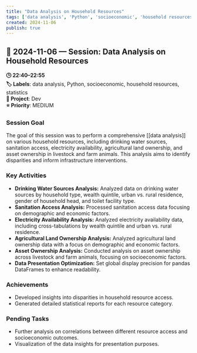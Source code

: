 ```yaml
---
title: "Data Analysis on Household Resources"
tags: ['data analysis', 'Python', 'socioeconomic', 'household resources', 'statistics']
created: 2024-11-06
publish: true
---
```


## 📅 2024-11-06 — Session: Data Analysis on Household Resources

**🕒 22:40–22:55**  
**🏷️ Labels**: data analysis, Python, socioeconomic, household resources, statistics  
**📂 Project**: Dev  
**⭐ Priority**: MEDIUM  


### Session Goal
The goal of this session was to perform a comprehensive [[data analysis]] on various household resources, including drinking water sources, sanitation access, electricity availability, agricultural land ownership, and asset ownership in livestock and farm animals. This analysis aims to identify disparities and inform infrastructure interventions.

### Key Activities
- **Drinking Water Sources Analysis:** Analyzed data on drinking water sources by household type, wealth quintile, urban vs. rural residence, gender of household head, and toilet facility type.
- **Sanitation Access Analysis:** Processed sanitation access data focusing on demographic and economic factors.
- **Electricity Availability Analysis:** Analyzed electricity availability data, including cross-tabulations by wealth quintile and urban vs. rural residence.
- **Agricultural Land Ownership Analysis:** Analyzed agricultural land ownership data with a focus on demographic and economic factors.
- **Asset Ownership Analysis:** Conducted analysis on asset ownership across livestock and farm animals, focusing on socioeconomic factors.
- **Data Presentation Optimization:** Set global display precision for pandas DataFrames to enhance readability.

### Achievements
- Developed insights into disparities in household resource access.
- Generated detailed statistical reports for each resource category.

### Pending Tasks
- Further analysis on correlations between different resource access and socioeconomic outcomes.
- Visualization of the data insights for presentation purposes.
